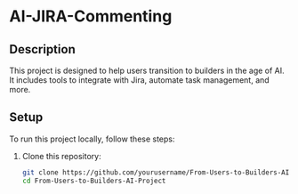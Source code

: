 # AI-JIRA-Commenting

## Description
This project is designed to help users transition to builders in the age of AI. It includes tools to integrate with Jira, automate task management, and more.

## Setup
To run this project locally, follow these steps:

1. Clone this repository:
   ```bash
   git clone https://github.com/yourusername/From-Users-to-Builders-AI-Project.git
   cd From-Users-to-Builders-AI-Project
